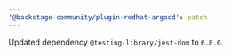 ```yaml
---
'@backstage-community/plugin-redhat-argocd': patch
---
```


Updated dependency `@testing-library/jest-dom` to `6.8.0`.
